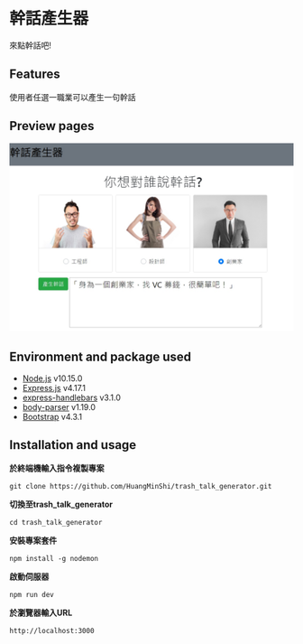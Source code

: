# 幹話產生器
來點幹話吧!

## Features
使用者任選一職業可以產生一句幹話

## Preview pages
![preview](/public/img/preview.jpg)

## Environment and package used
* [Node.js](https://nodejs.org/en/) v10.15.0
* [Express.js](https://expressjs.com/) v4.17.1
* [express-handlebars](https://www.npmjs.com/package/express-handlebars) v3.1.0
* [body-parser](https://www.npmjs.com/package/body-parser) v1.19.0
* [Bootstrap](https://getbootstrap.com/) v4.3.1

## Installation and usage
**於終端機輸入指令複製專案**
```git=
git clone https://github.com/HuangMinShi/trash_talk_generator.git
```

**切換至trash_talk_generator**
```=
cd trash_talk_generator
```

**安裝專案套件**
```npm=
npm install -g nodemon
```

**啟動伺服器**
```=
npm run dev
```

**於瀏覽器輸入URL**
```
http://localhost:3000
```
